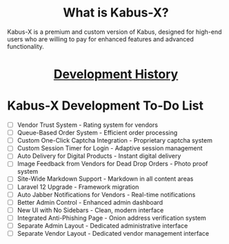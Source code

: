 <div align="center">

# What is Kabus-X?

</div>

Kabus-X is a premium and custom version of Kabus, designed for high-end users who are willing to pay for enhanced features and advanced functionality.

<div align="center">

# [Development History](COMMIT-HISTORY.md)

</div>

# Kabus-X Development To-Do List

- [ ] Vendor Trust System - Rating system for vendors
- [ ] Queue-Based Order System - Efficient order processing
- [ ] Custom One-Click Captcha Integration - Proprietary captcha system
- [ ] Custom Session Timer for Login - Adaptive session management
- [ ] Auto Delivery for Digital Products - Instant digital delivery
- [ ] Image Feedback from Vendors for Dead Drop Orders - Photo proof system
- [ ] Site-Wide Markdown Support - Markdown in all content areas
- [ ] Laravel 12 Upgrade - Framework migration
- [ ] Auto Jabber Notifications for Vendors - Real-time notifications
- [ ] Better Admin Control - Enhanced admin dashboard
- [ ] New UI with No Sidebars - Clean, modern interface
- [ ] Integrated Anti-Phishing Page - Onion address verification system
- [ ] Separate Admin Layout - Dedicated administrative interface
- [ ] Separate Vendor Layout - Dedicated vendor management interface
